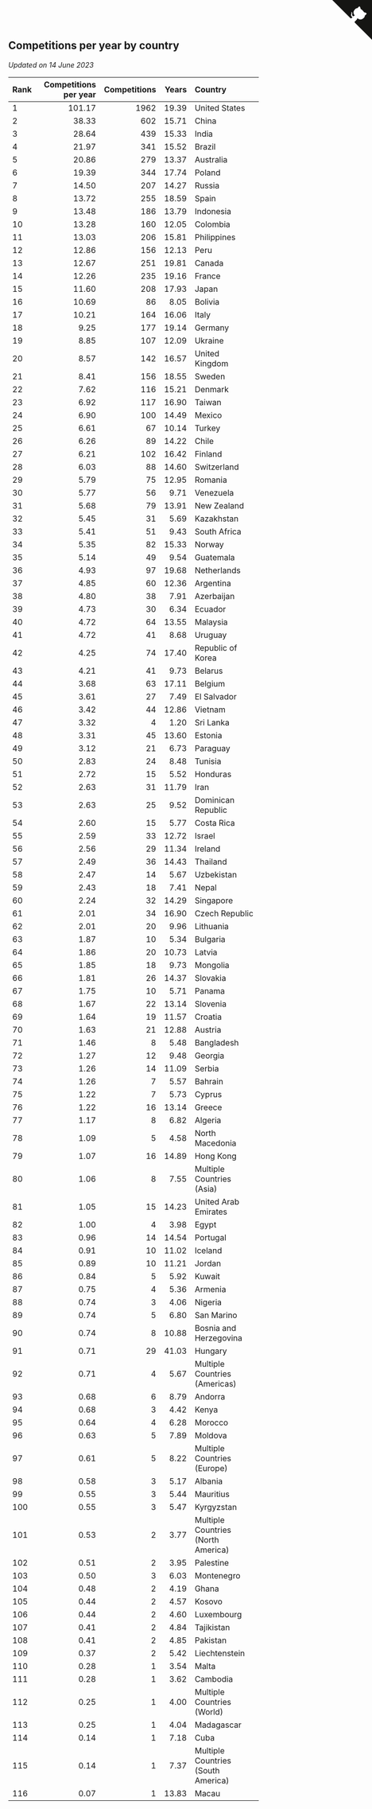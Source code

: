 ## Competitions per year by country

*Updated on 14 June 2023*

| Rank | Competitions per year | Competitions | Years | Country |
| :--- | ---: | ---: | ---: | :--- |
| 1 | 101.17 | 1962 | 19.39 | United States |
| 2 | 38.33 | 602 | 15.71 | China |
| 3 | 28.64 | 439 | 15.33 | India |
| 4 | 21.97 | 341 | 15.52 | Brazil |
| 5 | 20.86 | 279 | 13.37 | Australia |
| 6 | 19.39 | 344 | 17.74 | Poland |
| 7 | 14.50 | 207 | 14.27 | Russia |
| 8 | 13.72 | 255 | 18.59 | Spain |
| 9 | 13.48 | 186 | 13.79 | Indonesia |
| 10 | 13.28 | 160 | 12.05 | Colombia |
| 11 | 13.03 | 206 | 15.81 | Philippines |
| 12 | 12.86 | 156 | 12.13 | Peru |
| 13 | 12.67 | 251 | 19.81 | Canada |
| 14 | 12.26 | 235 | 19.16 | France |
| 15 | 11.60 | 208 | 17.93 | Japan |
| 16 | 10.69 | 86 | 8.05 | Bolivia |
| 17 | 10.21 | 164 | 16.06 | Italy |
| 18 | 9.25 | 177 | 19.14 | Germany |
| 19 | 8.85 | 107 | 12.09 | Ukraine |
| 20 | 8.57 | 142 | 16.57 | United Kingdom |
| 21 | 8.41 | 156 | 18.55 | Sweden |
| 22 | 7.62 | 116 | 15.21 | Denmark |
| 23 | 6.92 | 117 | 16.90 | Taiwan |
| 24 | 6.90 | 100 | 14.49 | Mexico |
| 25 | 6.61 | 67 | 10.14 | Turkey |
| 26 | 6.26 | 89 | 14.22 | Chile |
| 27 | 6.21 | 102 | 16.42 | Finland |
| 28 | 6.03 | 88 | 14.60 | Switzerland |
| 29 | 5.79 | 75 | 12.95 | Romania |
| 30 | 5.77 | 56 | 9.71 | Venezuela |
| 31 | 5.68 | 79 | 13.91 | New Zealand |
| 32 | 5.45 | 31 | 5.69 | Kazakhstan |
| 33 | 5.41 | 51 | 9.43 | South Africa |
| 34 | 5.35 | 82 | 15.33 | Norway |
| 35 | 5.14 | 49 | 9.54 | Guatemala |
| 36 | 4.93 | 97 | 19.68 | Netherlands |
| 37 | 4.85 | 60 | 12.36 | Argentina |
| 38 | 4.80 | 38 | 7.91 | Azerbaijan |
| 39 | 4.73 | 30 | 6.34 | Ecuador |
| 40 | 4.72 | 64 | 13.55 | Malaysia |
| 41 | 4.72 | 41 | 8.68 | Uruguay |
| 42 | 4.25 | 74 | 17.40 | Republic of Korea |
| 43 | 4.21 | 41 | 9.73 | Belarus |
| 44 | 3.68 | 63 | 17.11 | Belgium |
| 45 | 3.61 | 27 | 7.49 | El Salvador |
| 46 | 3.42 | 44 | 12.86 | Vietnam |
| 47 | 3.32 | 4 | 1.20 | Sri Lanka |
| 48 | 3.31 | 45 | 13.60 | Estonia |
| 49 | 3.12 | 21 | 6.73 | Paraguay |
| 50 | 2.83 | 24 | 8.48 | Tunisia |
| 51 | 2.72 | 15 | 5.52 | Honduras |
| 52 | 2.63 | 31 | 11.79 | Iran |
| 53 | 2.63 | 25 | 9.52 | Dominican Republic |
| 54 | 2.60 | 15 | 5.77 | Costa Rica |
| 55 | 2.59 | 33 | 12.72 | Israel |
| 56 | 2.56 | 29 | 11.34 | Ireland |
| 57 | 2.49 | 36 | 14.43 | Thailand |
| 58 | 2.47 | 14 | 5.67 | Uzbekistan |
| 59 | 2.43 | 18 | 7.41 | Nepal |
| 60 | 2.24 | 32 | 14.29 | Singapore |
| 61 | 2.01 | 34 | 16.90 | Czech Republic |
| 62 | 2.01 | 20 | 9.96 | Lithuania |
| 63 | 1.87 | 10 | 5.34 | Bulgaria |
| 64 | 1.86 | 20 | 10.73 | Latvia |
| 65 | 1.85 | 18 | 9.73 | Mongolia |
| 66 | 1.81 | 26 | 14.37 | Slovakia |
| 67 | 1.75 | 10 | 5.71 | Panama |
| 68 | 1.67 | 22 | 13.14 | Slovenia |
| 69 | 1.64 | 19 | 11.57 | Croatia |
| 70 | 1.63 | 21 | 12.88 | Austria |
| 71 | 1.46 | 8 | 5.48 | Bangladesh |
| 72 | 1.27 | 12 | 9.48 | Georgia |
| 73 | 1.26 | 14 | 11.09 | Serbia |
| 74 | 1.26 | 7 | 5.57 | Bahrain |
| 75 | 1.22 | 7 | 5.73 | Cyprus |
| 76 | 1.22 | 16 | 13.14 | Greece |
| 77 | 1.17 | 8 | 6.82 | Algeria |
| 78 | 1.09 | 5 | 4.58 | North Macedonia |
| 79 | 1.07 | 16 | 14.89 | Hong Kong |
| 80 | 1.06 | 8 | 7.55 | Multiple Countries (Asia) |
| 81 | 1.05 | 15 | 14.23 | United Arab Emirates |
| 82 | 1.00 | 4 | 3.98 | Egypt |
| 83 | 0.96 | 14 | 14.54 | Portugal |
| 84 | 0.91 | 10 | 11.02 | Iceland |
| 85 | 0.89 | 10 | 11.21 | Jordan |
| 86 | 0.84 | 5 | 5.92 | Kuwait |
| 87 | 0.75 | 4 | 5.36 | Armenia |
| 88 | 0.74 | 3 | 4.06 | Nigeria |
| 89 | 0.74 | 5 | 6.80 | San Marino |
| 90 | 0.74 | 8 | 10.88 | Bosnia and Herzegovina |
| 91 | 0.71 | 29 | 41.03 | Hungary |
| 92 | 0.71 | 4 | 5.67 | Multiple Countries (Americas) |
| 93 | 0.68 | 6 | 8.79 | Andorra |
| 94 | 0.68 | 3 | 4.42 | Kenya |
| 95 | 0.64 | 4 | 6.28 | Morocco |
| 96 | 0.63 | 5 | 7.89 | Moldova |
| 97 | 0.61 | 5 | 8.22 | Multiple Countries (Europe) |
| 98 | 0.58 | 3 | 5.17 | Albania |
| 99 | 0.55 | 3 | 5.44 | Mauritius |
| 100 | 0.55 | 3 | 5.47 | Kyrgyzstan |
| 101 | 0.53 | 2 | 3.77 | Multiple Countries (North America) |
| 102 | 0.51 | 2 | 3.95 | Palestine |
| 103 | 0.50 | 3 | 6.03 | Montenegro |
| 104 | 0.48 | 2 | 4.19 | Ghana |
| 105 | 0.44 | 2 | 4.57 | Kosovo |
| 106 | 0.44 | 2 | 4.60 | Luxembourg |
| 107 | 0.41 | 2 | 4.84 | Tajikistan |
| 108 | 0.41 | 2 | 4.85 | Pakistan |
| 109 | 0.37 | 2 | 5.42 | Liechtenstein |
| 110 | 0.28 | 1 | 3.54 | Malta |
| 111 | 0.28 | 1 | 3.62 | Cambodia |
| 112 | 0.25 | 1 | 4.00 | Multiple Countries (World) |
| 113 | 0.25 | 1 | 4.04 | Madagascar |
| 114 | 0.14 | 1 | 7.18 | Cuba |
| 115 | 0.14 | 1 | 7.37 | Multiple Countries (South America) |
| 116 | 0.07 | 1 | 13.83 | Macau |


<a href="https://github.com/JustinTimeCuber/wca_statistics" class="github-corner" aria-label="View source on Github"><svg width="80" height="80" viewBox="0 0 250 250" style="fill:#151513; color:#fff; position: absolute; top: 0; border: 0; right: 0;" aria-hidden="true"><path d="M0,0 L115,115 L130,115 L142,142 L250,250 L250,0 Z"></path><path d="M128.3,109.0 C113.8,99.7 119.0,89.6 119.0,89.6 C122.0,82.7 120.5,78.6 120.5,78.6 C119.2,72.0 123.4,76.3 123.4,76.3 C127.3,80.9 125.5,87.3 125.5,87.3 C122.9,97.6 130.6,101.9 134.4,103.2" fill="currentColor" style="transform-origin: 130px 106px;" class="octo-arm"></path><path d="M115.0,115.0 C114.9,115.1 118.7,116.5 119.8,115.4 L133.7,101.6 C136.9,99.2 139.9,98.4 142.2,98.6 C133.8,88.0 127.5,74.4 143.8,58.0 C148.5,53.4 154.0,51.2 159.7,51.0 C160.3,49.4 163.2,43.6 171.4,40.1 C171.4,40.1 176.1,42.5 178.8,56.2 C183.1,58.6 187.2,61.8 190.9,65.4 C194.5,69.0 197.7,73.2 200.1,77.6 C213.8,80.2 216.3,84.9 216.3,84.9 C212.7,93.1 206.9,96.0 205.4,96.6 C205.1,102.4 203.0,107.8 198.3,112.5 C181.9,128.9 168.3,122.5 157.7,114.1 C157.9,116.9 156.7,120.9 152.7,124.9 L141.0,136.5 C139.8,137.7 141.6,141.9 141.8,141.8 Z" fill="currentColor" class="octo-body"></path></svg></a><style>.github-corner:hover .octo-arm{animation:octocat-wave 560ms ease-in-out}@keyframes octocat-wave{0%,100%{transform:rotate(0)}20%,60%{transform:rotate(-25deg)}40%,80%{transform:rotate(10deg)}}@media (max-width:500px){.github-corner:hover .octo-arm{animation:none}.github-corner .octo-arm{animation:octocat-wave 560ms ease-in-out}}</style>
